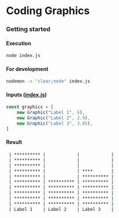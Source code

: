 # Coding Graphics

### Getting started

#### Execution
```sh
node index.js
```

#### For development
```sh
nodemon -x "clear;node" index.js
```

#### Inputs ([index.js](index.js))
```js
const graphics = [
    new Graphic("Label 1", 6),
    new Graphic("Label 2", 2.9),
    new Graphic("Label 3", 3.85),
]
```

#### Result
```sh
 | ********** |            |            | 
 | ********** |            |            | 
 | ********** |            |            | 
 | ********** |            | ****       | 
 | ********** |            | ********** | 
 | ********** | ********** | ********** | 
 | ********** | ********** | ********** | 
 | ********** | ********** | ********** | 
 | ********** | ********** | ********** | 
 | ********** | ********** | ********** | 
 | Label 1    | Label 2    | Label 3    |
```
